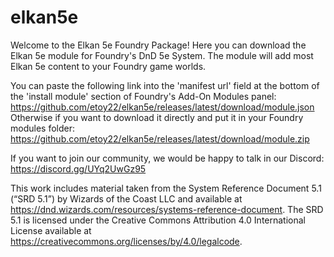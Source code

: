 # elkan5e

Welcome to the Elkan 5e Foundry Package! Here you can download the Elkan 5e module for Foundry's DnD 5e System. The module will add most Elkan 5e content to your Foundry game worlds.

You can paste the following link into the 'manifest url' field at the bottom of the 'install module' section of Foundry's Add-On Modules panel: https://github.com/etoy22/elkan5e/releases/latest/download/module.json
Otherwise if you want to download it directly and put it in your Foundry modules folder: https://github.com/etoy22/elkan5e/releases/latest/download/module.zip


If you want to join our community, we would be happy to talk in our Discord: https://discord.gg/UYq2UwGz95



This work includes material taken from the System Reference Document 5.1 (“SRD 5.1”) by Wizards of the Coast LLC and available at https://dnd.wizards.com/resources/systems-reference-document. 
The SRD 5.1 is licensed under the Creative Commons Attribution 4.0 International License available at https://creativecommons.org/licenses/by/4.0/legalcode.

​
